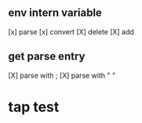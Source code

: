 ## env intern variable
[x] parse
[x] convert 
[X]  delete 
[X]  add

## get parse entry
[X] parse with ;
[X] parse with " "

# tap test

# 
